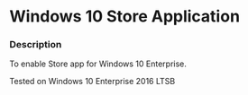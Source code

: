 # Windows 10 Store Application

### Description
To enable Store app for Windows 10 Enterprise.

Tested on Windows 10 Enterprise 2016 LTSB
